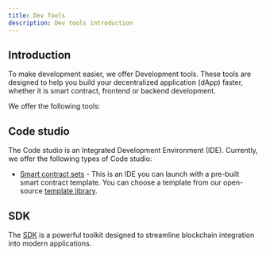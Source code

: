 ```yaml
---
title: Dev Tools
description: Dev tools introduction
---
```


## Introduction

To make development easier, we offer Development tools. These tools are designed
to help you build your decentralized application (dApp) faster, whether it is
smart contract, frontend or backend development.

We offer the following tools:

## Code studio

The Code studio is an Integrated Development Environment (IDE). Currently, we
offer the following types of Code studio:

- [Smart contract sets](/building-with-settlemint/dev-tools/code-studio/smart-contract-sets/add-smart-contract-set) -
  This is an IDE you can launch with a pre-built smart contract template. You
  can choose a template from our open-source
  [template library](/building-with-settlemint/dev-tools/code-studio/smart-contract-sets/smart-contract-templates).

## SDK

The [SDK](../dev-tools/sdk) is a powerful toolkit designed to streamline
blockchain integration into modern applications.
